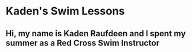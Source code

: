 # Kaden's Swim Lessons
## Hi, my name is Kaden Raufdeen and I spent my summer as a Red Cross Swim Instructor
